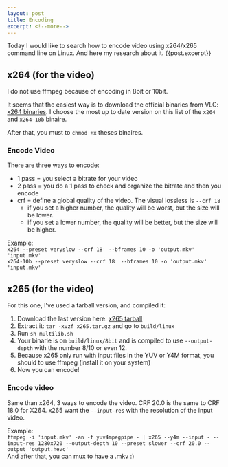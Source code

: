 ```yaml
---
layout: post
title: Encoding
excerpt: <!--more-->
---
```


Today I would like to search how to encode video using x264/x265 command line on Linux.
And here my research about it.
{{post.excerpt}}

## x264 (for the video)

I do not use ffmpeg because of encoding in 8bit or 10bit.

It seems that the easiest way is to download the official binaries from VLC: [x264 binaries](http://ftp.videolan.org/pub/videolan/x264/binaries/linux-x86_64/).
I choose the most up to date version on this list of the `x264` and `x264-10b` binaire.

After that, you must to `chmod +x` theses binaires.

### Encode Video

There are three ways to encode:

* 1 pass = you select a bitrate for your video
* 2 pass = you do a 1 pass to check and organize the bitrate and then you encode
* crf = define a global quality of the video. The visual lossless is `--crf 18`
  * if you set a higher number, the quality will be worst, but the size will be lower.
  * if you set a lower number, the quality will be better, but the size will be higher.

Example:<br>
`x264 --preset veryslow --crf 18  --bframes 10 -o 'output.mkv' 'input.mkv'`<br>
`x264-10b --preset veryslow --crf 18  --bframes 10 -o 'output.mkv' 'input.mkv'`



## x265 (for the video)

For this one, I've used a tarball version, and compiled it:

1. Download the last version here: [x265 tarball](http://ftp.videolan.org/pub/videolan/x265/)
2. Extract it: `tar -xvzf x265.tar.gz` and go to `build/linux`
3. Run `sh multilib.sh`
4. Your binarie is on `build/linux/8bit` and is compiled to use `--output-depth` with the number 8/10 or even 12.
5. Because x265 only run with input files in the YUV or Y4M format, you should to use ffmpeg (install it on your system)
6. Now you can encode!

### Encode video

Same than x264, 3 ways to encode the video. CRF 20.0 is the same to CRF 18.0 for X264.
x265 want the `--input-res` with the resolution of the input video.

Example:<br>
`ffmpeg -i 'input.mkv' -an -f yuv4mpegpipe - | x265 --y4m --input - --input-res 1280x720 --output-depth 10 --preset slower --crf 20.0 --output 'output.hevc'`
<br>And after that, you can mux to have a .mkv :)

